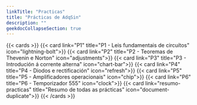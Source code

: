 ```yaml
---
linkTitle: "Practicas"
title: "Prácticas de AdqSin"
description: ""
geekdocCollapseSection: true
---
```


{{< cards >}}
    {{< card link="P1" title="P1 - Leis fundamentais de circuítos" icon="lightning-bolt">}}
    {{< card link="P2" title="P2 - Teoremas de Thevenin e Norton" icon="adjustments">}}
    {{< card link="P3" title="P3 - Introdución á corrente alterna" icon="chart-bar">}}
    {{< card link="P4" title="P4 - Diodos e rectificación" icon="refresh">}}
    {{< card link="P5" title="P5 - Amplificadores operacionais" icon="chip">}}
    {{< card link="P6" title="P6 - Temporizador 555" icon="clock">}}
    {{< card link="resumo-practicas" title="Resumo de todas as prácticas" icon="document-duplicate">}}
{{< /cards >}}